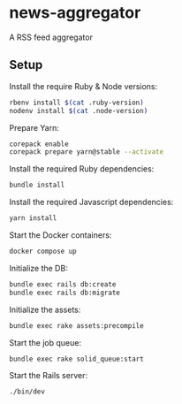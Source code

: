 # news-aggregator

A RSS feed aggregator

## Setup

Install the require Ruby & Node versions:

```sh
rbenv install $(cat .ruby-version)
nodenv install $(cat .node-version)
```

Prepare Yarn:

```sh
corepack enable
corepack prepare yarn@stable --activate
```

Install the required Ruby dependencies:

```sh
bundle install
```

Install the required Javascript dependencies:

```sh
yarn install
```

Start the Docker containers:

```sh
docker compose up
```

Initialize the DB:

```sh
bundle exec rails db:create
bundle exec rails db:migrate
```

Initialize the assets:

```sh
bundle exec rake assets:precompile
```

Start the job queue:

```sh
bundle exec rake solid_queue:start
```

Start the Rails server:

```sh
./bin/dev
```
